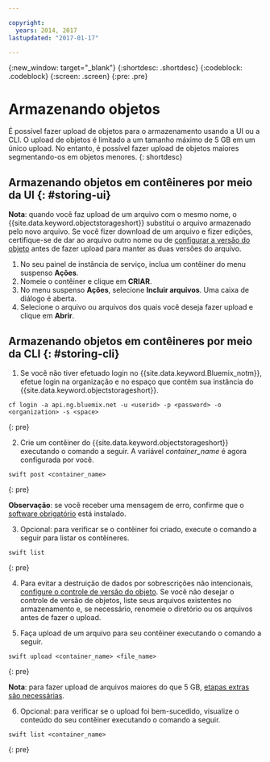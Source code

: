 ```yaml
---

copyright:
  years: 2014, 2017
lastupdated: "2017-01-17"

---
```

{:new_window: target="_blank"}
{:shortdesc: .shortdesc}
{:codeblock: .codeblock}
{:screen: .screen}
{:pre: .pre}

# Armazenando objetos

É possível fazer upload de objetos para o armazenamento usando a UI ou a CLI. O upload de objetos é limitado a um tamanho máximo de 5 GB em um único upload. No entanto, é possível fazer upload de objetos maiores segmentando-os em objetos menores.
{: shortdesc}


## Armazenando objetos em contêineres por meio da UI {: #storing-ui}

**Nota**: quando você faz upload de um arquivo com o mesmo
nome, o {{site.data.keyword.objectstorageshort}} substitui o arquivo armazenado
pelo novo arquivo. Se você fizer download de um arquivo e fizer edições, certifique-se de
dar ao arquivo outro nome ou de
[configurar
a versão do objeto](/docs/services/ObjectStorage/os_versioning.html) antes de fazer upload para manter as duas versões do arquivo.


1. No seu painel de instância de serviço, inclua um contêiner do menu suspenso **Ações**.
2. Nomeie o contêiner e clique em **CRIAR**.
3. No menu suspenso **Ações**, selecione **Incluir arquivos**. Uma
caixa de diálogo é aberta.
4. Selecione o arquivo ou arquivos dos quais você deseja fazer upload e clique em **Abrir**.



## Armazenando objetos em contêineres por meio da CLI {: #storing-cli}

1. Se você não tiver efetuado login no {{site.data.keyword.Bluemix_notm}}, efetue login na organização e no espaço que contêm sua instância do {{site.data.keyword.objectstorageshort}}.

  ```
  cf login -a api.ng.bluemix.net -u <userid> -p <password> -o <organization> -s <space>
  ```
  {: pre}

2. Crie um contêiner do {{site.data.keyword.objectstorageshort}} executando o comando a seguir. A variável *container_name* é agora configurada por você.

  ```
  swift post <container_name>
  ```
  {: pre}

**Observação**: se você receber uma mensagem de erro, confirme que o [software obrigatório](/docs/services/ObjectStorage/os_configuring.html#install-swift-client) está instalado.

3. Opcional: para verificar se o contêiner foi criado, execute o comando a seguir para listar os contêineres.

  ```
  swift list
  ```
  {: pre}

4. Para evitar a destruição de dados por sobrescrições não intencionais, [configure o controle de versão do objeto](/docs/services/ObjectStorage/os_versioning.html). Se você não desejar o controle de versão de objetos, liste seus arquivos existentes no armazenamento e, se necessário, renomeie o diretório ou os arquivos antes de fazer o upload.

5. Faça upload de um arquivo para seu contêiner executando o comando a seguir.

  ```
  swift upload <container_name> <file_name>
  ```
  {: pre}

  **Nota**: para fazer upload de arquivos maiores do que 5 GB, [etapas extras são necessárias](/docs/services/ObjectStorage/os_large_files.html).

6. Opcional: para verificar se o upload foi bem-sucedido, visualize o conteúdo do seu contêiner executando o comando a seguir.

  ```
  swift list <container_name>
  ```
  {: pre}
